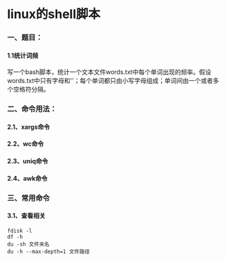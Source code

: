 # linux的shell脚本

### 一、题目：

#### 1.1统计词频

写一个bash脚本，统计一个文本文件words.txt中每个单词出现的频率。假设words.txt中只有字母和''；每个单词都只由小写字母组成；单词间由一个或者多个空格符分隔。



### 二、命令用法：

#### 2.1、xargs命令

#### 2.2、wc命令

#### 2.3、uniq命令

#### 2.4、awk命令



### 三、常用命令

#### 3.1、查看相关

```shell
fdisk -l
df -h
du -sh 文件夹名
du -h --max-depth=1 文件路径
```

